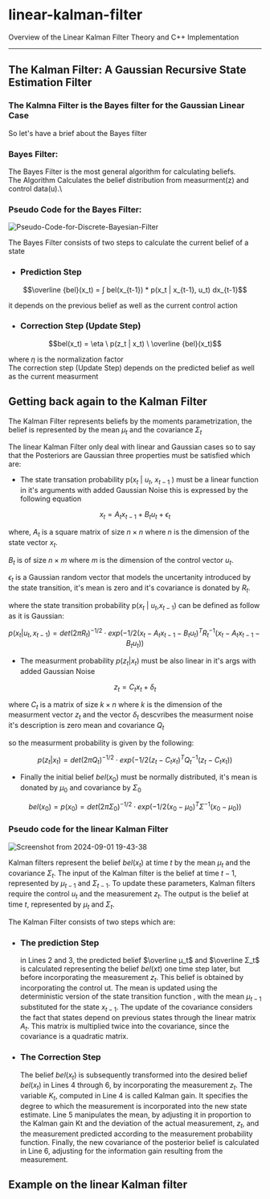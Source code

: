 # linear-kalman-filter
Overview of the Linear Kalman Filter Theory and C++ Implementation

---
## The Kalman Filter: A Gaussian Recursive State Estimation Filter
### The Kalmna Filter is the Bayes filter for the Gaussian Linear Case
So let's have a brief  about the Bayes filter 
### Bayes Filter:
The Bayes Filter is the most general algorithm for calculating beliefs.\
The Algorithm Calculates the belief distribution from measurment(z) and control data(u).\
### Pseudo Code for the Bayes Filter:

![Pseudo-Code-for-Discrete-Bayesian-Filter](https://github.com/user-attachments/assets/e2180826-60a0-4bbb-b01b-b0dcc7c2f450)



The Bayes Filter consists of two steps to calculate the current belief of a state

* ### Prediction Step
```math
\overline {bel}(x_t) = ∫ bel(x_{t-1}) * p(x_t | x_{t-1}, u_t) dx_{t-1}
```
it depends on the previous belief as well as the current control action 


* ### Correction Step (Update Step)
```math
bel(x_t) = \eta \ p(z_t | x_t) \ \overline {bel}(x_t)
```
where $\eta$ is the normalization factor \
The correction step (Update Step) depends on the predicted belief as well as the current measurment 

## Getting back again to the Kalman Filter
The Kalman Filter represents beliefs by the moments parametrization, the belief is represented by the mean $\mu_t$ and the covariance $\Sigma_t$ 

The linear Kalman Filter only deal with linear and Gaussian cases so to say that the Posteriors are Gaussian three properties must be satisfied which are:
* The state transation probability p($x_t$ | $u_t$, $x_{t-1}$ )
must be a linear function in it's arguments with added Gaussian Noise this is expressed by the following equation 
```math
x_t = A_tx_{t-1} + B_tu_t + \epsilon_t
```
where, $A_t$ is a square matrix of size $n \times n$ where $n$ is the dimension of the state vector $x_t$.

$B_t$ is of size $n \times m$ where $m$ is the dimension of the control vector $u_t$.

$\epsilon_t$ is a Gaussian random vector that models the uncertanity introduced by the state transition, it's mean is zero and it's covariance is donated by $R_t$.

where the state transition probability p($x_t$ | $u_t$,$x_{t-1}$) can be defined as follow as it is Gaussian:
```math
p(x_t | u_t, x_{t-1}) = det(2 \pi R_t)^{-1/2} \cdot exp({-1/2(x_t - A_t x_{t-1} - B_t u_t)^T R_t^{-1} (x_t - A_t x_{t-1} - B_t u_t)})
```
* The measurment probability $p(z_t|x_t)$ must be also linear in it's args with added Gaussian Noise
```math
z_t = C_t x_t + \delta_t 
```

where $C_t$ is a matrix of size $k \times n$ where $k$ is the dimension of the measurment vector $z_t$ and the vector $\delta_t$ descvribes the measurment noise it's description is zero mean and covariance $Q_t$

so the measurment probability is given by the following:
```math
p(z_t | x_t) = det(2 \pi Q_t)^{-1/2} \cdot exp({-1/2(z_t - C_t x_t)^T Q_t^{-1} (z_t -  C_t x_t)})
```
* Finally the initial belief $bel(x_0)$ must be normally distributed, it's mean is donated by $\mu_0$ and covariance by $\Sigma_0$
```math
bel(x_0) = p(x_0) = det(2 \pi \Sigma_0)^{-1/2} \cdot exp({-1/2(x_0 - \mu_0)^T \Sigma^{-1} (x_0 -  \mu_0)})
```

### Pseudo code for the linear Kalman Filter

![Screenshot from 2024-09-01 19-43-38](https://github.com/user-attachments/assets/4a8e4382-ee59-44e7-bed2-d574f078fe8f)

Kalman filters represent the
belief $bel(x_t)$ at time $t$ by the mean $μ_t$ and the covariance $Σ_t$. The input of the Kalman
filter is the belief at time $t − 1$, represented by $μ_{t−1}$ and $Σ_{t−1}$. To update these
parameters, Kalman filters require the control $u_t$ and the measurement $z_t$. The output
is the belief at time $t$, represented by $μ_t$ and $Σ_t$.

The Kalman Filter consists of two steps which are:
* ###  The prediction Step
    in Lines 2 and 3, the predicted belief $\overline μ_t$ and $\overline Σ_t$ is calculated representing the belief
$bel(xt)$ one time step later, but before incorporating the measurement $z_t$. This belief is obtained by incorporating the control ut. The mean is updated using the deterministic version of the state transition function , with the mean $μ_{t−1}$ substituted for the state $x_{t−1}$. The update of the covariance considers the fact that states depend on previous states through the linear matrix $A_t$. This matrix is multiplied twice into the covariance, since the covariance is a quadratic matrix.
* ### The Correction Step
    The belief $bel(x_t)$ is subsequently transformed into the desired belief $bel(x_t)$ in Lines 4 through 6, by incorporating the measurement $z_t$. The variable $K_t$, computed in Line 4 is called Kalman gain. It specifies the degree to which the measurement is incorporated into the new state estimate. Line 5 manipulates the mean, by adjusting it in proportion to the Kalman gain Kt and the deviation of the actual measurement, $z_t$, and the measurement predicted according to the measurement probability function. Finally, the new covariance of the posterior belief is calculated in Line 6, adjusting for the information gain resulting from the measurement.

## Example on the linear Kalman filter
